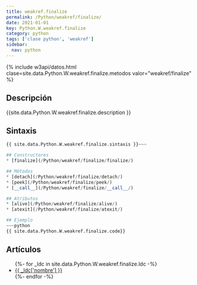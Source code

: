 ```yaml
---
title: weakref.finalize
permalink: /Python/weakref/finalize/
date: 2021-01-01
key: Python.W.weakref.finalize
category: python
tags: ['clase python', 'weakref']
sidebar: 
  nav: python
---
```


{% include w3api/datos.html clase=site.data.Python.W.weakref.finalize.metodos valor="weakref/finalize" %}

## Descripción
{{site.data.Python.W.weakref.finalize.description }}

## Sintaxis
~~~python
{{ site.data.Python.W.weakref.finalize.sintaxis }}~~~

## Constructores
* [finalize](/Python/weakref/finalize/finalize/)

## Métodos
* [detach](/Python/weakref/finalize/detach/)
* [peek](/Python/weakref/finalize/peek/)
* [__call__](/Python/weakref/finalize/__call__/)

## Atributos
* [alive](/Python/weakref/finalize/alive/)
* [atexit](/Python/weakref/finalize/atexit/)

## Ejemplo
~~~python
{{ site.data.Python.W.weakref.finalize.code}}
~~~

## Artículos
<ul>
{%- for _ldc in site.data.Python.W.weakref.finalize.ldc -%}
   <li>
       <a href="{{_ldc['url'] }}">{{ _ldc['nombre'] }}</a>
   </li>
{%- endfor -%}
</ul>
